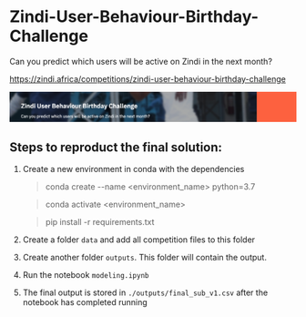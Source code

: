 # Zindi-User-Behaviour-Birthday-Challenge
Can you predict which users will be active on Zindi in the next month?

https://zindi.africa/competitions/zindi-user-behaviour-birthday-challenge

<img src="image.png">


## Steps to reproduct the final solution:

1. Create a new environment in conda with the dependencies

   > conda create --name <environment_name> python=3.7 
   
   > conda activate <environment_name>
   
   > pip install -r requirements.txt

2. Create a folder `data` and add all competition files to this folder
3. Create another folder `outputs`. This folder will contain the output.
4. Run the notebook `modeling.ipynb`
5. The final output is stored in `./outputs/final_sub_v1.csv` after the notebook has completed running
